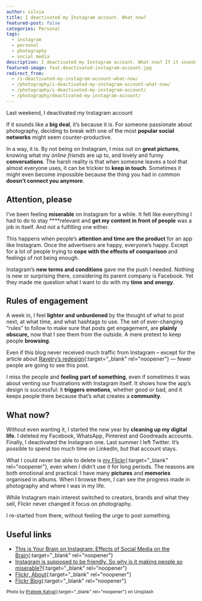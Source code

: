 ```yaml
---
author: silvia
title: I deactivated my Instagram account. What now?
featured-post: false
categories: Personal
tags:
  - instagram
  - personal
  - photography
  - social media
description: I deactivated my Instagram account. What now? If it sounds like a big a deal, it's because it is. My first week post-Instagram.
featured-image: feat-deactivated-instagram-account.jpg
redirect_from:
  - /i-deactivated-my-instagram-account-what-now/
  - /photography/i-deactivated-my-instagram-account-what-now/
  - /photography/i-deactivated-my-instagram-account/
  - /photography/deactivated-my-instagram-account/
---
```

Last weekend, I deactivated my Instagram account

If it sounds like a **big deal**, it’s because it is. For someone passionate about photography, deciding to break with one of the most **popular social networks** might seem counter-productive.

<!--more-->

In a way, it is. By not being on Instagram, I miss out on **great pictures**, knowing what my _online friends_ are up to, and lovely and funny **conversations**. The harsh reality is that when someone leaves a tool that almost everyone uses, it can be trickier to **keep in touch**. Sometimes it might even become impossible because the thing you had in common **doesn’t connect you anymore**.

## Attention, please

I’ve been feeling **miserable** on Instagram for a while. It felt like everything I had to do to stay ****relevant and **get my content in front of people** was a job in itself. And not a fulfilling one either.

This happens when people’s **attention and time are the product** for an app like Instagram. Once the advertisers are happy, everyone’s happy. Except for a lot of people trying to **cope with the effects of** **comparison** and feelings of not being enough.

Instagram’s **new terms and conditions** gave me the push I needed. Nothing is new or surprising there, considering its parent company is Facebook. Yet they made me question what I want to do with my **time** **and** **energy**.

## Rules of engagement

A week in, I feel **lighter** **and** **unburdened** by the thought of what to post next, at what time, and what hashtags to use. The set of ever-changing “rules” to follow to make sure that posts get engagement, are **plainly obscure,** now that I see them from the outside. A mere pretext to keep people **browsing**.

Even if this blog never received much traffic from Instagram – except for the article about [Ravelry’s redesign](https://silviamaggidesign.com/2020/07/20/how-rebranding-cost-ravelry-the-trust-of-their-community/){:target="_blank" rel="noopener"} — fewer people are going to see this post.

I miss the people and **feeling** **part of something**, even if sometimes it was about venting our frustrations with Instagram itself. It shows how the app’s design is successful: it **triggers** **emotions**, whether good or bad, and it keeps people there because that’s what creates a **community**.

## What now?

Without even wanting it, I started the new year by **cleaning up my digital life**. I deleted my Facebook, WhatsApp, Pinterest and Goodreads accounts. Finally, I deactivated the Instagram one. Last summer I left Twitter. It’s possible to spend too much time on LinkedIn, but that account stays.

What I could never be able to delete is [my Flickr](https://www.flickr.com/photos/silvia-m/){:target="_blank" rel="noopener"}, even when I didn’t use it for long periods. The reasons are both emotional and practical: I have many **pictures** and **memories** organised in albums. When I browse them, I can see the progress made in photography and where I was in my life.

While Instagram main interest switched to creators, brands and what they sell, Flickr never changed it focus on photography.

I re-started from there, without feeling the urge to post something.

## Useful links

* [This is Your Brain on Instagram: Effects of Social Media on the Brain](https://now.northropgrumman.com/this-is-your-brain-on-instagram-effects-of-social-media-on-the-brain/){:target="_blank" rel="noopener"}
* [Instagram is supposed to be friendly. So why is it making people so miserable?](http://www.theguardian.com/technology/2018/sep/17/instagram-is-supposed-to-be-friendly-so-why-is-it-making-people-so-miserable){:target="_blank" rel="noopener"}
* [Flickr, About](https://www.flickr.com/about){:target="_blank" rel="noopener"}
* [Flickr Blog](https://blog.flickr.net/en){:target="_blank" rel="noopener"}

<small>Photo by [Prateek Katyal](https://unsplash.com/@prateekkatyal){:target="_blank" rel="noopener"} on Unsplash</small>